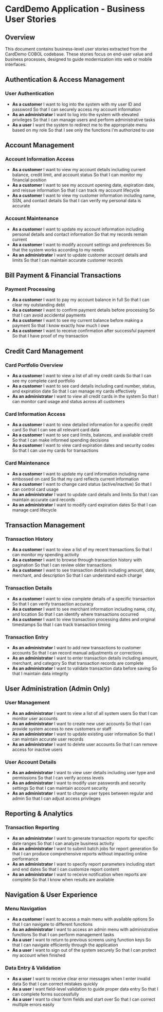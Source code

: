 # CardDemo Application - Business User Stories

## Overview
This document contains business-level user stories extracted from the CardDemo COBOL codebase. These stories focus on end-user value and business processes, designed to guide modernization into web or mobile interfaces.

## Authentication & Access Management

### User Authentication
- **As a customer** I want to log into the system with my user ID and password So that I can securely access my account information
- **As an administrator** I want to log into the system with elevated privileges So that I can manage users and perform administrative tasks
- **As a user** I want the system to redirect me to the appropriate menu based on my role So that I see only the functions I'm authorized to use

## Account Management

### Account Information Access
- **As a customer** I want to view my account details including current balance, credit limit, and account status So that I can monitor my financial position
- **As a customer** I want to see my account opening date, expiration date, and reissue information So that I can track my account lifecycle
- **As a customer** I want to view my customer information including name, SSN, and contact details So that I can verify my personal data is accurate

### Account Maintenance
- **As a customer** I want to update my account information including personal details and contact information So that my records remain current
- **As a customer** I want to modify account settings and preferences So that the system works according to my needs
- **As an administrator** I want to update customer account details and limits So that I can maintain accurate customer records

## Bill Payment & Financial Transactions

### Payment Processing
- **As a customer** I want to pay my account balance in full So that I can clear my outstanding debt
- **As a customer** I want to confirm payment details before processing So that I can avoid accidental payments
- **As a customer** I want to see my current balance before making a payment So that I know exactly how much I owe
- **As a customer** I want to receive confirmation after successful payment So that I have proof of my transaction

## Credit Card Management

### Card Portfolio Overview
- **As a customer** I want to view a list of all my credit cards So that I can see my complete card portfolio
- **As a customer** I want to see card details including card number, status, and expiration date So that I can manage my cards effectively
- **As an administrator** I want to view all credit cards in the system So that I can monitor card usage and status across all customers

### Card Information Access
- **As a customer** I want to view detailed information for a specific credit card So that I can see all relevant card data
- **As a customer** I want to see card limits, balances, and available credit So that I can make informed spending decisions
- **As a customer** I want to view card expiration dates and security codes So that I can use my cards for transactions

### Card Maintenance
- **As a customer** I want to update my card information including name embossed on card So that my card reflects current information
- **As a customer** I want to change card status (active/inactive) So that I can control card usage
- **As an administrator** I want to update card details and limits So that I can maintain accurate card records
- **As an administrator** I want to modify card expiration dates So that I can manage card lifecycle

## Transaction Management

### Transaction History
- **As a customer** I want to view a list of my recent transactions So that I can monitor my spending activity
- **As a customer** I want to browse through transaction history with pagination So that I can review older transactions
- **As a customer** I want to see transaction details including amount, date, merchant, and description So that I can understand each charge

### Transaction Details
- **As a customer** I want to view complete details of a specific transaction So that I can verify transaction accuracy
- **As a customer** I want to see merchant information including name, city, and location So that I can identify where transactions occurred
- **As a customer** I want to view transaction processing dates and original timestamps So that I can track transaction timing

### Transaction Entry
- **As an administrator** I want to add new transactions to customer accounts So that I can record manual adjustments or corrections
- **As an administrator** I want to enter transaction details including amount, merchant, and category So that transaction records are complete
- **As an administrator** I want to validate transaction data before saving So that I maintain data integrity

## User Administration (Admin Only)

### User Management
- **As an administrator** I want to view a list of all system users So that I can monitor user accounts
- **As an administrator** I want to create new user accounts So that I can provide system access to new customers or staff
- **As an administrator** I want to update existing user information So that I can maintain accurate user records
- **As an administrator** I want to delete user accounts So that I can remove access for inactive users

### User Account Details
- **As an administrator** I want to view user details including user type and permissions So that I can verify access levels
- **As an administrator** I want to modify user passwords and security settings So that I can maintain account security
- **As an administrator** I want to change user types between regular and admin So that I can adjust access privileges

## Reporting & Analytics

### Transaction Reporting
- **As an administrator** I want to generate transaction reports for specific date ranges So that I can analyze business activity
- **As an administrator** I want to submit batch jobs for report generation So that I can produce comprehensive reports without impacting online performance
- **As an administrator** I want to specify report parameters including start and end dates So that I can customize report content
- **As an administrator** I want to receive notification when reports are complete So that I know when results are available

## Navigation & User Experience

### Menu Navigation
- **As a customer** I want to access a main menu with available options So that I can navigate to different functions
- **As an administrator** I want to access an admin menu with administrative functions So that I can perform management tasks
- **As a user** I want to return to previous screens using function keys So that I can navigate efficiently through the application
- **As a user** I want to sign out of the system securely So that I can protect my account when finished

### Data Entry & Validation
- **As a user** I want to receive clear error messages when I enter invalid data So that I can correct mistakes quickly
- **As a user** I want field-level validation to guide proper data entry So that I can complete forms successfully
- **As a user** I want to clear form fields and start over So that I can correct multiple errors easily
